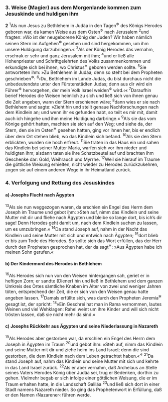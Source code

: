 ### 3. Weise (Magier) aus dem Morgenlande kommen zum Jesuskinde und huldigen ihm

__2__
<sup>1</sup>Als nun Jesus zu Bethlehem in Judäa in den Tagen<sup title="= unter der Regierung">&#x2732;</sup> des Königs Herodes geboren war, da kamen Weise aus dem Osten<sup title="oder: Morgenlande">&#x2732;</sup> nach Jerusalem
<sup>2</sup>und fragten: »Wo ist der neugeborene König der Juden? Wir haben nämlich seinen Stern im Aufgehen<sup title="oder: im Osten">&#x2732;</sup> gesehen und sind hergekommen, um ihm unsere Huldigung darzubringen.«
<sup>3</sup>Als der König Herodes das vernahm, erschrak er sehr und ganz Jerusalem mit ihm;
<sup>4</sup>und er ließ alle Hohenpriester und Schriftgelehrten des Volks zusammenkommen und erkundigte sich bei ihnen, wo Christus<sup title="= der Messias; vgl. 1,16">&#x2732;</sup> geboren werden sollte.
<sup>5</sup>Sie antworteten ihm: »Zu Bethlehem in Judäa; denn so steht bei dem Propheten geschrieben<sup title="Mi 5,1">&#x2732;</sup>:
<sup>6</sup>›Du, Bethlehem im Lande Judas, du bist durchaus nicht die unbedeutendste unter den Fürstenstädten Judas; denn aus dir wird ein Führer<sup title="oder: Fürst">&#x2732;</sup> hervorgehen, der mein Volk Israel weiden<sup title="= als Hirte leiten">&#x2732;</sup> wird.‹«
<sup>7</sup>Daraufhin berief Herodes die Weisen heimlich zu sich und ließ sich von ihnen genau die Zeit angeben, wann der Stern erschienen wäre;
<sup>8</sup>dann wies er sie nach Bethlehem und sagte: »Zieht hin und stellt genaue Nachforschungen nach dem Kindlein an; und wenn ihr es gefunden habt, so teilt es mir mit, damit auch ich hingehe und ihm meine Huldigung darbringe.«
<sup>9</sup>Als sie das vom Könige gehört hatten, machten sie sich auf den Weg; und siehe da, der Stern, den sie im Osten<sup title="oder: bei seinem Aufgang">&#x2732;</sup> gesehen hatten, ging vor ihnen her, bis er endlich über dem Ort stehen blieb, wo das Kindlein sich befand.
<sup>10</sup>Als sie den Stern erblickten, wurden sie hoch erfreut.
<sup>11</sup>Sie traten in das Haus ein und sahen das Kindlein bei seiner Mutter Maria, warfen sich vor ihm nieder und huldigten ihm; alsdann taten sie ihre Schatzbeutel auf und brachten ihm Geschenke dar: Gold, Weihrauch und Myrrhe.
<sup>12</sup>Weil sie hierauf im Traume die göttliche Weisung erhielten, nicht wieder zu Herodes zurückzukehren, zogen sie auf einem anderen Wege in ihr Heimatland zurück.

### 4. Verfolgung und Rettung des Jesuskindes

#### a) Josephs Flucht nach Ägypten

<sup>13</sup>Als sie nun weggezogen waren, da erschien ein Engel des Herrn dem Joseph im Traume und gebot ihm: »Steh auf, nimm das Kindlein und seine Mutter mit dir und fliehe nach Ägypten und bleibe so lange dort, bis ich’s dir sage! Denn Herodes geht damit um, nach dem Kindlein suchen zu lassen, um es umzubringen.«
<sup>14</sup>Da stand Joseph auf, nahm in der Nacht das Kindlein und seine Mutter mit sich und entwich nach Ägypten;
<sup>15</sup>dort blieb er bis zum Tode des Herodes. So sollte sich das Wort erfüllen, das der Herr durch den Propheten gesprochen hat, der da sagt<sup title="Hos 11,1">&#x2732;</sup>: »Aus Ägypten habe ich meinen Sohn gerufen.«

#### b) Der Kindermord des Herodes in Bethlehem

<sup>16</sup>Als Herodes sich nun von den Weisen hintergangen sah, geriet er in heftigen Zorn; er sandte (Diener) hin und ließ in Bethlehem und dem ganzen Umkreis des Ortes sämtliche Knaben im Alter von zwei und weniger Jahren töten, entsprechend der Zeit, die er sich von den Weisen genau hatte angeben lassen.
<sup>17</sup>Damals erfüllte sich, was durch den Propheten Jeremia<sup title="Jer 31,15">&#x2732;</sup> gesagt ist, der spricht:
<sup>18</sup>»Ein Geschrei hat man in Rama vernommen, lautes Weinen und viel Wehklagen: Rahel weint um ihre Kinder und will sich nicht trösten lassen, daß sie nicht mehr da sind.«

#### c) Josephs Rückkehr aus Ägypten und seine Niederlassung in Nazareth

<sup>19</sup>Als Herodes aber gestorben war, da erschien ein Engel des Herrn dem Joseph in Ägypten im Traum
<sup>20</sup>und gebot ihm: »Steh auf, nimm das Kindlein und seine Mutter mit dir und ziehe heim ins Land Israel; denn die sind gestorben, die dem Kindlein nach dem Leben getrachtet haben.«<sup title="2.Mose 4,19">&#x2732;</sup>
<sup>21</sup>Da stand Joseph auf, nahm das Kindlein und seine Mutter mit sich und kehrte in das Land Israel zurück.
<sup>22</sup>Als er aber vernahm, daß Archelaus an Stelle seines Vaters Herodes König über Judäa sei, trug er Bedenken, dorthin zu gehen. Vielmehr begab er sich infolge einer göttlichen Weisung, die er im Traum erhalten hatte, in die Landschaft Galiläa
<sup>23</sup>und ließ sich dort in einer Stadt namens Nazareth nieder. So ging das Prophetenwort in Erfüllung, daß er den Namen ›Nazarener‹ führen werde.